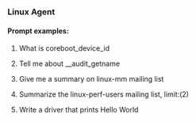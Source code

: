 ### Linux Agent

#### Prompt examples:

1. What is coreboot_device_id

2. Tell me about __audit_getname

3. Give me a summary on linux-mm mailing list

4. Summarize the linux-perf-users mailing list, limit:(2)

5. Write a driver that prints Hello World